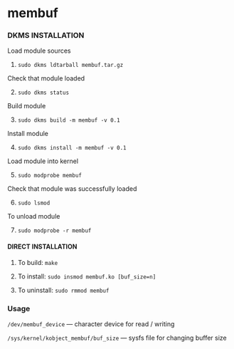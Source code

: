 # membuf


### DKMS INSTALLATION

Load module sources

1. ``` sudo dkms ldtarball membuf.tar.gz ```

Check that module loaded

2. ``` sudo dkms status ```

Build module

3. ``` sudo dkms build -m membuf -v 0.1 ```

Install module

4. ``` sudo dkms install -m membuf -v 0.1 ```

Load module into kernel

5. ``` sudo modprobe membuf ```

Check that module was successfully loaded 

6. ``` sudo lsmod ```

To unload module

7. ``` sudo modprobe -r membuf ```


#### DIRECT INSTALLATION

1. To build: ```make```

2. To install: ```sudo insmod membuf.ko [buf_size=n]```

3. To uninstall: ```sudo rmmod membuf```


### Usage

`/dev/membuf_device` &mdash; character device for read / writing

`/sys/kernel/kobject_membuf/buf_size` &mdash; sysfs file for changing buffer size
